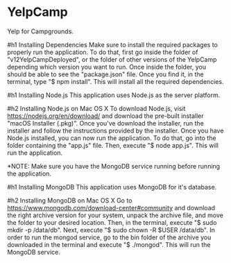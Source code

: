 # YelpCamp
Yelp for Campgrounds.

#h1 Installing Dependencies
Make sure to install the required packages to properly run the application.
To do that, first go inside the folder of "v12YelpCampDeployed", or the folder of other versions of the YelpCamp depending which version you want to run. Once inside the folder, you should be able to see the "package.json" file. Once you find it, in the terminal, type "$ npm install". This will install all the required dependencies.

#h1 Installing Node.js
This application uses Node.js as the server platform.

#h2 Installing Node.js on Mac OS X
To download Node.js, visit https://nodejs.org/en/download/ and download the pre-built installer "macOS Installer (.pkg)". Once you've download the installer, run the installer and follow the instructions provided by the installer. Once you have Node.js installed, you can now run the application. To do that, go into the folder containing the "app.js" file. Then, execute "$ node app.js". This will run the application. 

*NOTE: Make sure you have the MongoDB service running before running the application.

#h1 Installing MongoDB
This application uses MongoDB for it's database.

#h2 Installing MongoDB on Mac OS X
Go to https://www.mongodb.com/download-center#community and download the right archive version for your system, unpack the archive file, and move the folder to your desired location. Then, in the terminal, execute "$ sudo mkdir -p /data/db". Next, execute "$ sudo chown -R $USER /data/db". In order to run the mongod service, go to the bin folder of the archive you downloaded in the terminal and execute "$ ./mongod". This will run the MongoDB service.


